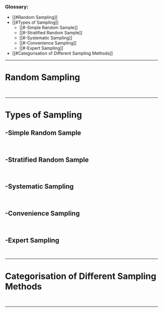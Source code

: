 ### Glossary:
- [[#Random Sampling]]
- [[#Types of Sampling]]
	- [[#-Simple Random Sample]]
	- [[#-Stratified Random Sample]]
	- [[#-Systematic Sampling]]
	- [[#-Convenience Sampling]]
	- [[#-Expert Sampling]]
- [[#Categorisation of Different Sampling Methods]]
$\quad$
---

# Random Sampling

$\quad$

---
# Types of Sampling



## -Simple Random Sample

$\quad$
 
## -Stratified Random Sample

$\quad$
 
## -Systematic Sampling

$\quad$

## -Convenience Sampling

$\quad$

## -Expert Sampling

$\quad$

---
# Categorisation of Different Sampling Methods

$\quad$ 

---